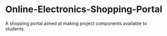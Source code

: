 # Online-Electronics-Shopping-Portal
A shopping portal aimed at making project components available to students.


